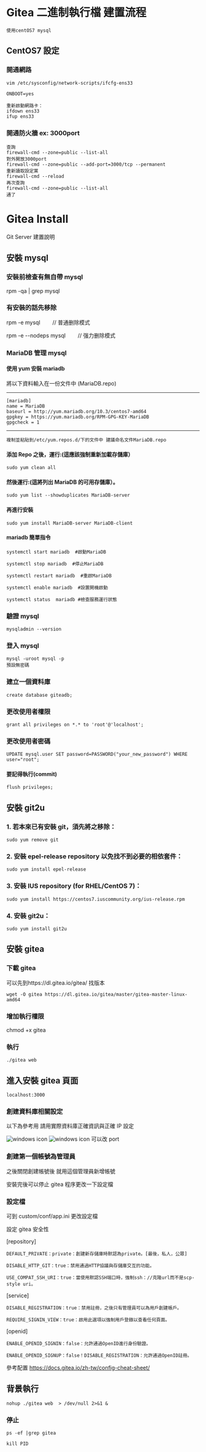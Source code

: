 # Gitea 二進制執行檔 建置流程

    使用centOS7 mysql

## CentOS7 設定

### 開通網路

    vim /etc/sysconfig/network-scripts/ifcfg-ens33

    ONBOOT=yes

    重新啟動網路卡：
    ifdown ens33
    ifup ens33

### 開通防火牆 ex: 3000port

    查詢
    firewall-cmd --zone=public --list-all
    對外開放3000port
    firewall-cmd --zone=public --add-port=3000/tcp --permanent
    重新讀取設定黨
    firewall-cmd --reload
    再次查詢
    firewall-cmd --zone=public --list-all
    通了

# Gitea Install

Git Server 建置說明

## 安裝 mysql

### 安裝前檢查有無自帶 mysql

rpm -qa | grep mysql

### 有安裝的話先移除

rpm -e mysql 　　// 普通删除模式

rpm -e --nodeps mysql 　　// 强力删除模式

### MariaDB 管理 mysql

#### 使用 yum 安裝 mariadb

將以下資料輸入在一份文件中 (MariaDB.repo)

---

    [mariadb]
    name = MariaDB
    baseurl = http://yum.mariadb.org/10.3/centos7-amd64
    gpgkey = https://yum.mariadb.org/RPM-GPG-KEY-MariaDB
    gpgcheck = 1

---

    複制並粘貼到/etc/yum.repos.d/下的文件中 建議命名文件MariaDB.repo

#### 添加 Repo 之後，運行:(這應該強制重新加載存儲庫）

    sudo yum clean all

#### 然後運行:(這將列出 MariaDB 的可用存儲庫）。

    sudo yum list --showduplicates MariaDB-server

#### 再進行安裝

    sudo yum install MariaDB-server MariaDB-client

#### mariadb 簡單指令

    systemctl start mariadb  #啟動MariaDB

    systemctl stop mariadb  #停止MariaDB

    systemctl restart mariadb  #重啟MariaDB

    systemctl enable mariadb  #設置開機啟動

    systemctl status  mariadb #檢查服務運行狀態

### 驗證 mysql

    mysqladmin --version

### 登入 mysql

    mysql -uroot mysql -p
    預設無密碼

### 建立一個資料庫

    create database giteadb;

### 更改使用者權限

    grant all privileges on *.* to 'root'@'localhost';

### 更改使用者密碼

    UPDATE mysql.user SET password=PASSWORD("your_new_password") WHERE user="root";

#### 要記得執行(commit)

    flush privileges;

## 安裝 git2u

### 1. 若本來已有安裝 git，須先將之移除：

    sudo yum remove git

### 2. 安裝 epel-release repository 以免找不到必要的相依套件：

    sudo yum install epel-release

### 3. 安裝 IUS repository (for RHEL/CentOS 7)：

    sudo yum install https://centos7.iuscommunity.org/ius-release.rpm

### 4. 安裝 git2u：

    sudo yum install git2u

## 安裝 gitea

### 下載 gitea

可以先到https://dl.gitea.io/gitea/ 找版本

    wget -O gitea https://dl.gitea.io/gitea/master/gitea-master-linux-amd64

### 增加執行權限

chmod +x gitea

### 執行

    ./gitea web

## 進入安裝 gitea 頁面

    localhost:3000

### 創建資料庫相關設定

以下為參考用 請用實際資料庫正確資訊與正確 IP 設定

![windows icon](./gitea-install-01.jpg)
![windows icon](./gitea-install-02.jpg)
可以改 port

### 創建第一個帳號為管理員

之後關閉創建帳號後 就用這個管理員新增帳號

安裝完後可以停止 gitea 程序更改一下設定檔

### 設定檔

可到 custom/conf/app.ini 更改設定檔

設定 gitea 安全性

[repository]

    DEFAULT_PRIVATE：private：創建新存儲庫時默認為private。[最後，私人，公眾]

    DISABLE_HTTP_GIT：true：禁用通過HTTP協議與存儲庫交互的功能。

    USE_COMPAT_SSH_URI：true：當使用默認SSH端口時，強制ssh：//克隆url而不是scp-style uri。

[service]

    DISABLE_REGISTRATION：true：禁用註冊，之後只有管理員可以為用戶創建帳戶。

    REQUIRE_SIGNIN_VIEW：true：啟用此選項以強制用戶登錄以查看任何頁面。

[openid]

    ENABLE_OPENID_SIGNIN：false：允許通過OpenID進行身份驗證。

    ENABLE_OPENID_SIGNUP：false！DISABLE_REGISTRATION：允許通過OpenID註冊。

參考配置
https://docs.gitea.io/zh-tw/config-cheat-sheet/

## 背景執行

    nohup ./gitea web  > /dev/null 2>&1 &

### 停止

    ps -ef |grep gitea

    kill PID
